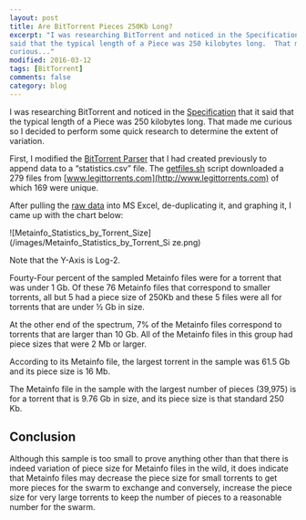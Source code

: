 ```yaml
---
layout: post
title: Are BitTorrent Pieces 250Kb Long?
excerpt: "I was researching BitTorrent and noticed in the Specification that it
said that the typical length of a Piece was 250 kilobytes long.  That made me
curious..."
modified: 2016-03-12
tags: [BitTorrent]
comments: false
category: blog
---
```


I was researching BitTorrent and noticed in the
[Specification](http://www.bittorrent.org/beps/bep_0003.html)
that it said that the typical
length of a Piece was 250 kilobytes long.  That made me curious so I decided to
perform some quick research to determine the extent of variation.

First, I modified the
[BitTorrent Parser](https://github.com/Resistor52/bittorrent-parser)
that I had created previously to append data to a “statistics.csv” file.  The
[getfiles.sh](https://github.com/Resistor52/bittorrent-parser/blob/master/getfiles.sh)
script downloaded a 279 files from
[www.legittorrents.com](http://www.legittorrents.com)
of which 169 were unique.

After pulling the [raw data](/media/statistics.csv) into MS Excel,
de-duplicating it, and graphing it, I came up with the chart below:

![Metainfo_Statistics_by_Torrent_Size](/images/Metainfo_Statistics_by_Torrent_Si
ze.png)

Note that the Y-Axis is Log-2.

Fourty-Four percent of the sampled Metainfo files were for a torrent that was
under 1 Gb.  Of these 76 Metainfo files that correspond to smaller torrents,
all but 5 had a piece size of 250Kb and these 5 files were all for torrents
that are under ½ Gb in size.

At the other end of the spectrum, 7% of the Metainfo files correspond to
torrents that are larger than 10 Gb.  All of the Metainfo files in this group
had piece sizes that were 2 Mb or larger.

According to its Metainfo file, the largest torrent in the sample was 61.5 Gb
and its piece size is 16 Mb.

The Metainfo file in the sample with the largest number of pieces (39,975) is
for a torrent that is 9.76 Gb in size, and its piece size is that standard 250
Kb.

## Conclusion

Although this sample is too small to prove anything other than that there is
indeed variation of piece size for Metainfo files in the wild, it does indicate
that Metainfo files may decrease the piece size for small torrents to get more
pieces for the swarm to exchange and conversely, increase the piece size for
very large torrents to keep the number of pieces to a reasonable number for the
swarm.
